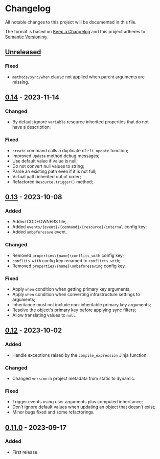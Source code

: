 # Changelog

All notable changes to this project will be documented in this file.

The format is based on [Keep a Changelog](http://keepachangelog.com/) and this project adheres to [Semantic Versioning](http://semver.org/).

## [Unreleased]

### Fixed

- `methods/sync/when` clause not applied when parent arguments are missing.

## [0.14] - 2023-11-14

### Changed

- By default ignore `variable` resource inherited properties that do not have a description;

### Fixed

- `create` command calls a duplicate of `cli_update` function;
- Improved `Update` method debug messages;
- Use default value if value is null;
- Do not convert null values to string;
- Parse an existing path even if it is not full;
- Virtual path inherited out of order;
- Refactored `Resource.trigger()` method;

## [0.13] - 2023-10-08

### Added

- Added CODEOWNERS file;
- Added `events/{event}/{command}/{resource}/internal` config key;
- Added `onbeforesave` event.

### Changed

- Removed `properties\{name}\conflits_with` config key;
- `conflits_with` config key renamed to `conflicts_with`;
- Removed `properties\{name}\onbeforesaving` config key.

### Fixed

- Apply `when` condition when getting primary key arguments;
- Apply `when` condition when converting infrastructure settings to arguments;
- Inheritance must not include non-inheritable primary key arguments;
- Resolve the object's primary key before applying sync filters;
- Allow translating values to `null`.

## [0.12] - 2023-10-02

### Added

- Handle exceptions raised by the `compile_expression` Jinja function.

### Changed

- Changed `version` in project metadata from static to dynamic.

### Fixed

- Trigger events using user arguments plus computed inheritance;
- Don't ignore default values when updating an object that doesn't exist;
- Minor bugs fixed and some refactorings.

## [0.11.0] - 2023-09-17

### Added

- First release.

[unreleased]: https://github.com/nuncard/tfadm/compare/v0.14...HEAD
[0.14]: https://github.com/nuncard/tfadm/compare/v0.13...v0.14
[0.13]: https://github.com/nuncard/tfadm/compare/v0.12...v0.13
[0.12]: https://github.com/nuncard/tfadm/compare/v0.11.0...v0.12
[0.11.0]: https://github.com/nuncard/tfadm/releases/tag/v0.11.0
